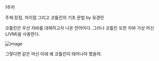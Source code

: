 1주차 

주제:장점, 차이점 그리고 코틀린의 기초 문법  by 유경민

코틀린은 우선 자바를 대체하고자 나온 언어이다. 
그러나 코틀린 또한 자바 가상 머신(JVM)을 사용한다. 

![image](https://github.com/youkm1/Kotlin_ANS.Study/assets/77780624/391f2aaf-cce5-4a71-a6e5-9033d654d172)


그렇다면 같은 머신 아래 왜 코틀린이 태어나야 했을까.


